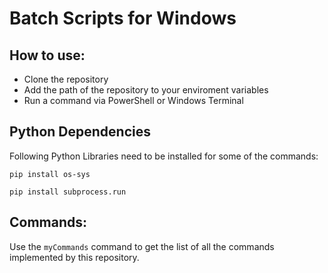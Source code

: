 # Batch Scripts for Windows
## How to use:
- Clone the repository
- Add the path of the repository to your enviroment variables
- Run a command via PowerShell or Windows Terminal
## Python Dependencies
Following Python Libraries need to be installed for some of the commands:
```
pip install os-sys
```
```
pip install subprocess.run
```
## Commands:
Use the ```myCommands``` command to get the list of all the commands implemented by this repository.